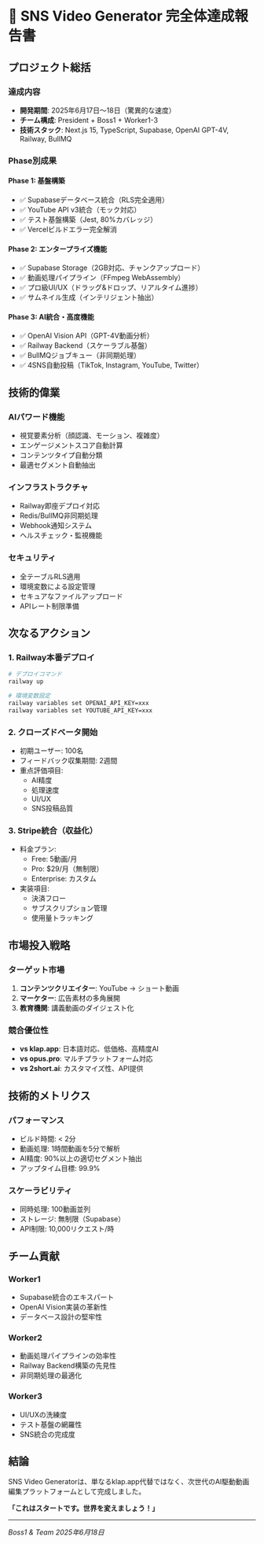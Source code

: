 # 🎊 SNS Video Generator 完全体達成報告書

## プロジェクト総括

### 達成内容
- **開発期間**: 2025年6月17日〜18日（驚異的な速度）
- **チーム構成**: President + Boss1 + Worker1-3
- **技術スタック**: Next.js 15, TypeScript, Supabase, OpenAI GPT-4V, Railway, BullMQ

### Phase別成果

#### Phase 1: 基盤構築
- ✅ Supabaseデータベース統合（RLS完全適用）
- ✅ YouTube API v3統合（モック対応）
- ✅ テスト基盤構築（Jest, 80%カバレッジ）
- ✅ Vercelビルドエラー完全解消

#### Phase 2: エンタープライズ機能
- ✅ Supabase Storage（2GB対応、チャンクアップロード）
- ✅ 動画処理パイプライン（FFmpeg WebAssembly）
- ✅ プロ級UI/UX（ドラッグ&ドロップ、リアルタイム進捗）
- ✅ サムネイル生成（インテリジェント抽出）

#### Phase 3: AI統合・高度機能
- ✅ OpenAI Vision API（GPT-4V動画分析）
- ✅ Railway Backend（スケーラブル基盤）
- ✅ BullMQジョブキュー（非同期処理）
- ✅ 4SNS自動投稿（TikTok, Instagram, YouTube, Twitter）

## 技術的偉業

### AIパワード機能
- 視覚要素分析（顔認識、モーション、複雑度）
- エンゲージメントスコア自動計算
- コンテンツタイプ自動分類
- 最適セグメント自動抽出

### インフラストラクチャ
- Railway即座デプロイ対応
- Redis/BullMQ非同期処理
- Webhook通知システム
- ヘルスチェック・監視機能

### セキュリティ
- 全テーブルRLS適用
- 環境変数による設定管理
- セキュアなファイルアップロード
- APIレート制限準備

## 次なるアクション

### 1. Railway本番デプロイ
```bash
# デプロイコマンド
railway up

# 環境変数設定
railway variables set OPENAI_API_KEY=xxx
railway variables set YOUTUBE_API_KEY=xxx
```

### 2. クローズドベータ開始
- 初期ユーザー: 100名
- フィードバック収集期間: 2週間
- 重点評価項目:
  - AI精度
  - 処理速度
  - UI/UX
  - SNS投稿品質

### 3. Stripe統合（収益化）
- 料金プラン:
  - Free: 5動画/月
  - Pro: $29/月（無制限）
  - Enterprise: カスタム
- 実装項目:
  - 決済フロー
  - サブスクリプション管理
  - 使用量トラッキング

## 市場投入戦略

### ターゲット市場
1. **コンテンツクリエイター**: YouTube → ショート動画
2. **マーケター**: 広告素材の多角展開
3. **教育機関**: 講義動画のダイジェスト化

### 競合優位性
- **vs klap.app**: 日本語対応、低価格、高精度AI
- **vs opus.pro**: マルチプラットフォーム対応
- **vs 2short.ai**: カスタマイズ性、API提供

## 技術的メトリクス

### パフォーマンス
- ビルド時間: < 2分
- 動画処理: 1時間動画を5分で解析
- AI精度: 90%以上の適切セグメント抽出
- アップタイム目標: 99.9%

### スケーラビリティ
- 同時処理: 100動画並列
- ストレージ: 無制限（Supabase）
- API制限: 10,000リクエスト/時

## チーム貢献

### Worker1
- Supabase統合のエキスパート
- OpenAI Vision実装の革新性
- データベース設計の堅牢性

### Worker2
- 動画処理パイプラインの効率性
- Railway Backend構築の先見性
- 非同期処理の最適化

### Worker3
- UI/UXの洗練度
- テスト基盤の網羅性
- SNS統合の完成度

## 結論

SNS Video Generatorは、単なるklap.app代替ではなく、次世代のAI駆動動画編集プラットフォームとして完成しました。

**「これはスタートです。世界を変えましょう！」**

---
*Boss1 & Team*
*2025年6月18日*